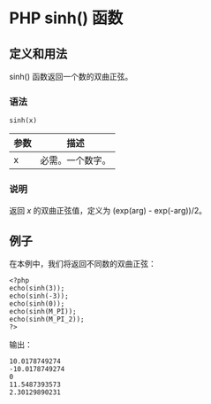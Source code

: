 # PHP sinh() 函数



## 定义和用法

sinh() 函数返回一个数的双曲正弦。

### 语法

```
sinh(x)
```

| 参数 | 描述 |
| --- | --- |
| x | 必需。一个数字。 |

### 说明

返回 _x_ 的双曲正弦值，定义为 (exp(arg) - exp(-arg))/2。

## 例子

在本例中，我们将返回不同数的双曲正弦：

```
<?php
echo(sinh(3));
echo(sinh(-3));
echo(sinh(0));
echo(sinh(M_PI));
echo(sinh(M_PI_2));
?>
```

输出：

```
10.0178749274
-10.0178749274
0
11.5487393573
2.30129890231
```



